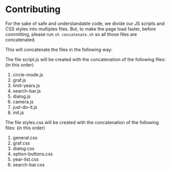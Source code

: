 # Contributing
For the sake of safe and understandable code, we divide our JS scripts and CSS styles into multiples files. But, to make the page load faster, before committing, please run `sh concatenate.sh` so all those files are concatenated.

This will concatenate the files in the following way:

The file script.js will be created with the concatenation of the following files: (in this order)
1. circle-mode.js
2. graf.js
3. limit-years.js
4. search-bar.js
5. dialog.js
6. camera.js
7. just-do-it.js
8. init.js

The file styles.css will be created with the concatenation of the following files: (in this order)
1. general.css
2. graf.css
3. dialog.css
4. option-buttons.css
5. year-list.css
6. search-bar.css
